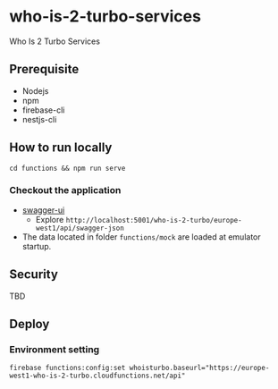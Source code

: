# who-is-2-turbo-services
Who Is 2 Turbo Services

## Prerequisite
- Nodejs
- npm 
- firebase-cli 
- nestjs-cli

## How to run locally 

```shell script
cd functions && npm run serve
```

### Checkout the application 
 - [swagger-ui](http://localhost:5001/who-is-2-turbo/europe-west1/api/swagger/index.html)
    - Explore `http://localhost:5001/who-is-2-turbo/europe-west1/api/swagger-json`
- The data located in folder `functions/mock` are loaded at emulator startup. 
    
## Security
TBD

## Deploy

### Environment setting
```shell script
firebase functions:config:set whoisturbo.baseurl="https://europe-west1-who-is-2-turbo.cloudfunctions.net/api"
```
